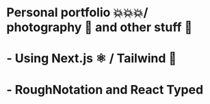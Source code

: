 # Personal portfolio 💥💥💥/ photography 📸 and other stuff 🎨 
# - Using Next.js ⚛ / Tailwind 💨
# - RoughNotation and React Typed 
